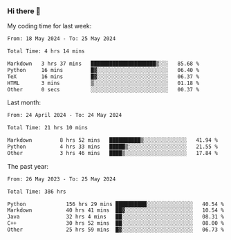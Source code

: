 ### Hi there 👋

My coding time for last week:

<!--START_SECTION:week-->

```txt
From: 18 May 2024 - To: 25 May 2024

Total Time: 4 hrs 14 mins

Markdown   3 hrs 37 mins   █████████████████████▒░░░   85.68 %
Python     16 mins         █▓░░░░░░░░░░░░░░░░░░░░░░░   06.40 %
TeX        16 mins         █▓░░░░░░░░░░░░░░░░░░░░░░░   06.37 %
HTML       3 mins          ▒░░░░░░░░░░░░░░░░░░░░░░░░   01.18 %
Other      0 secs          ░░░░░░░░░░░░░░░░░░░░░░░░░   00.37 %
```

<!--END_SECTION:week-->

Last month:

<!--START_SECTION:month-->

```txt
From: 24 April 2024 - To: 24 May 2024

Total Time: 21 hrs 10 mins

Markdown         8 hrs 52 mins   ██████████▒░░░░░░░░░░░░░░   41.94 %
Python           4 hrs 33 mins   █████▒░░░░░░░░░░░░░░░░░░░   21.55 %
Other            3 hrs 46 mins   ████▒░░░░░░░░░░░░░░░░░░░░   17.84 %
```

<!--END_SECTION:month-->

The past year:

<!--START_SECTION:year-->

```txt
From: 26 May 2023 - To: 25 May 2024

Total Time: 386 hrs

Python             156 hrs 29 mins ██████████░░░░░░░░░░░░░░░   40.54 %
Markdown           40 hrs 41 mins  ██▓░░░░░░░░░░░░░░░░░░░░░░   10.54 %
Java               32 hrs 4 mins   ██░░░░░░░░░░░░░░░░░░░░░░░   08.31 %
C++                30 hrs 52 mins  ██░░░░░░░░░░░░░░░░░░░░░░░   08.00 %
Other              25 hrs 59 mins  █▓░░░░░░░░░░░░░░░░░░░░░░░   06.73 %
```

<!--END_SECTION:year-->
